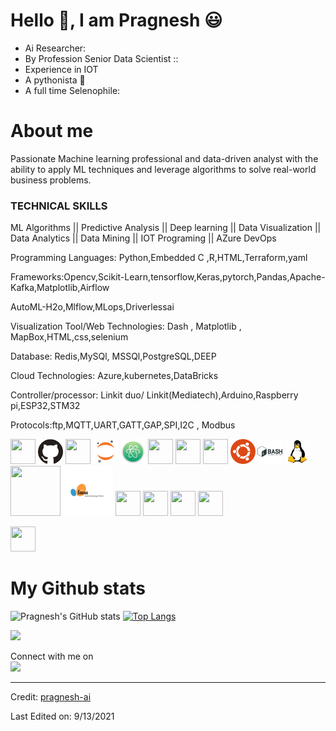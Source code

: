 # Hello :wave:, I am Pragnesh 😃 
- Ai Researcher:
- By Profession Senior Data Scientist ::
- Experience in IOT
- A pythonista 🐍
- A full time Selenophile:

# About me
Passionate Machine learning professional and data-driven analyst with the ability to apply ML techniques and leverage algorithms to solve real-world business problems.

### TECHNICAL SKILLS
ML Algorithms || Predictive Analysis || Deep learning ||  Data Visualization || Data Analytics || Data Mining || IOT Programing || AZure DevOps

Programming Languages: Python,Embedded C ,R,HTML,Terraform,yaml

Frameworks:Opencv,Scikit-Learn,tensorflow,Keras,pytorch,Pandas,Apache-Kafka,Matplotlib,Airflow

AutoML-H2o,Mlflow,MLops,Driverlessai

Visualization Tool/Web Technologies: Dash , Matplotlib , MapBox,HTML,css,selenium

Database: Redis,MySQl, MSSQl,PostgreSQL,DEEP

Cloud Technologies: Azure,kubernetes,DataBricks

Controller/processor: Linkit duo/ Linkit(Mediatech),Arduino,Raspberry pi,ESP32,STM32 

Protocols:ftp,MQTT,UART,GATT,GAP,SPI,I2C , Modbus


<code><img height="40" width="40" src="https://upload.wikimedia.org/wikipedia/commons/thumb/c/c3/Python-logo-notext.svg/110px-Python-logo-notext.svg.png"></code>
<code><img height="40" width="40" src="https://raw.githubusercontent.com/github/explore/80688e429a7d4ef2fca1e82350fe8e3517d3494d/topics/github-api/github-api.png"></code>
<code><img height="40" width="40" src="https://databricks.com/wp-content/uploads/2021/07/Logo_sm.svg"></code>
<code><img height="40" width="40" src="https://raw.githubusercontent.com/github/explore/80688e429a7d4ef2fca1e82350fe8e3517d3494d/topics/jupyter-notebook/jupyter-notebook.png"></code>
<code><img height="40" width="40" src="https://raw.githubusercontent.com/github/explore/80688e429a7d4ef2fca1e82350fe8e3517d3494d/topics/atom/atom.png"></code>
<code><img height="40" width="40" src="https://www.h2o.ai/wp-content/themes/h2o2018/templates/dist/images/h2o_logo.svg"></code>
<code><img height="40" width="40" src= "https://upload.wikimedia.org/wikipedia/commons/2/2d/Tensorflow_logo.svg"></code>
<code><img height="40" width="40" src= "https://pytorch.org/assets/images/pytorch-logo.png"></code>
<code><img height="40" width="40" src="https://raw.githubusercontent.com/github/explore/80688e429a7d4ef2fca1e82350fe8e3517d3494d/topics/ubuntu/ubuntu.png"></code>
<code><img height="40" width="40" src= "https://raw.githubusercontent.com/github/explore/80688e429a7d4ef2fca1e82350fe8e3517d3494d/topics/bash/bash.png"></code>
<code><img height="40" width="40" src= "https://raw.githubusercontent.com/github/explore/80688e429a7d4ef2fca1e82350fe8e3517d3494d/topics/linux/linux.png"></code>
<code><img height="80" width="80" src="https://upload.wikimedia.org/wikipedia/commons/thumb/3/32/OpenCV_Logo_with_text_svg_version.svg/180px-OpenCV_Logo_with_text_svg_version.svg.png"></code>
<code><img height="80" width="80" src="https://github.com/scikit-learn/scikit-learn/blob/main/doc/logos/scikit-learn-logo.svg"></code>
<code><img height="40" width="40" src="https://upload.wikimedia.org/wikipedia/commons/thumb/a/ae/Keras_logo.svg/180px-Keras_logo.svg.png"></code>
<code><img height="40" width="40" src="https://upload.wikimedia.org/wikipedia/commons/thumb/a/a8/Microsoft_Azure_Logo.svg/220px-Microsoft_Azure_Logo.svg.png"></code>
<code><img height="40" width="40" src="https://upload.wikimedia.org/wikipedia/commons/thumb/3/39/Kubernetes_logo_without_workmark.svg/84px-Kubernetes_logo_without_workmark.svg.png"></code>
<code><img height="40" width="40" src="https://mlflow.org/images/MLflow-logo-final-white-TM.png"></code>

<code><img height="40" width="40" src="https://spark.apache.org/images/spark-logo-trademark.png"></code>




# My Github stats
![Pragnesh's GitHub stats](https://github-readme-stats.vercel.app/api?username=pragnesh-ai&hide=issues&show_icons=true&theme=gotham)
[![Top Langs](https://github-readme-stats.vercel.app/api/top-langs/?username=pragnesh-ai&layout=compact&theme=gotham)](https://github.com/anuraghazra/github-readme-stats)

<a href="https://wakatime.com"><img src="https://wakatime.com/share/@pragnesh-ai/79cd408d-2c54-421e-aef3-ef0007369468.png" width = 400px /></a>




<p>Connect with me on
<br>	
<a target="_blank" href="https://mail.google.com/mail/u/0/?tab=rm&ogbl#inbox"><img src="https://img.shields.io/badge/-Gmail-D14836?style=for-the-badge&logo=Gmail&logoColor=white"></img></a>


<br>
</p>

------

Credit: [pragnesh-ai](https://github.com/pragnesh-ai)

Last Edited on: 9/13/2021

